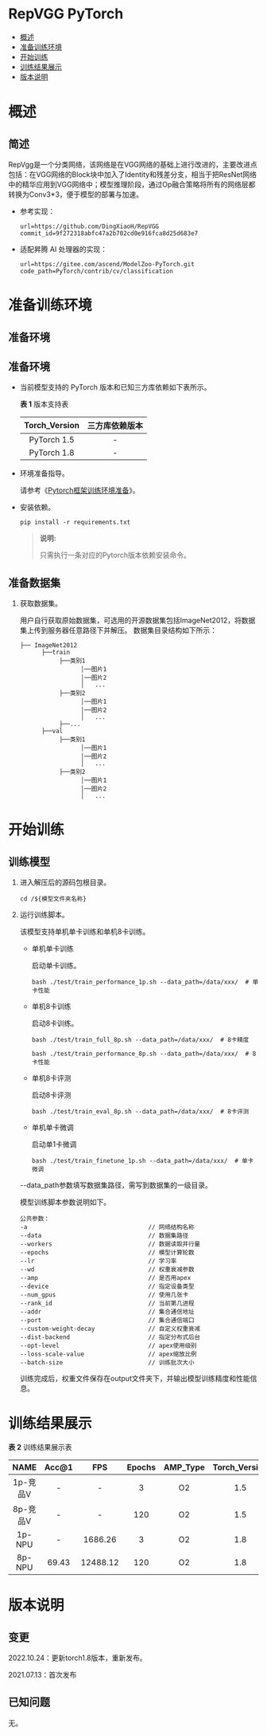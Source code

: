 # RepVGG PyTorch

-   [概述](概述.md)
-   [准备训练环境](准备训练环境.md)
-   [开始训练](开始训练.md)
-   [训练结果展示](训练结果展示.md)
-   [版本说明](版本说明.md)

# 概述

## 简述
RepVgg是一个分类网络，该网络是在VGG网络的基础上进行改进的，主要改进点包括：在VGG网络的Block块中加入了Identity和残差分支，相当于把ResNet网络中的精华应用到VGG网络中；模型推理阶段，通过Op融合策略将所有的网络层都转换为Conv3*3，便于模型的部署与加速。

- 参考实现：

  ```
  url=https://github.com/DingXiaoH/RepVGG
  commit_id=9f272318abfc47a2b702cd0e916fca8d25d683e7
  ```

- 适配昇腾 AI 处理器的实现：

  ```
  url=https://gitee.com/ascend/ModelZoo-PyTorch.git
  code_path=PyTorch/contrib/cv/classification
  ```

# 准备训练环境

## 准备环境

## 准备环境

- 当前模型支持的 PyTorch 版本和已知三方库依赖如下表所示。

  **表 1**  版本支持表

  | Torch_Version      | 三方库依赖版本                                 |
  | :--------: | :----------------------------------------------------------: |
  | PyTorch 1.5 | - |
  | PyTorch 1.8 | - |
- 环境准备指导。

  请参考《[Pytorch框架训练环境准备](https://www.hiascend.com/document/detail/zh/ModelZoo/pytorchframework/ptes)》。

- 安装依赖。

  ```
  pip install -r requirements.txt
  ```
  > **说明:**
  >
  > 只需执行一条对应的Pytorch版本依赖安装命令。

## 准备数据集

1. 获取数据集。

   用户自行获取原始数据集，可选用的开源数据集包括ImageNet2012，将数据集上传到服务器任意路径下并解压。 数据集目录结构如下所示：
   ```
   ├── ImageNet2012
         ├──train
              ├──类别1
                    │──图片1
                    │──图片2
                    │   ...
              ├──类别2
                    │──图片1
                    │──图片2
                    │   ...
              ├──...
         ├──val
              ├──类别1
                    │──图片1
                    │──图片2
                    │   ...
              ├──类别2
                    │──图片1
                    │──图片2
                    │   ...
   ```

# 开始训练

## 训练模型

1. 进入解压后的源码包根目录。

   ```
   cd /${模型文件夹名称}
   ```

2. 运行训练脚本。

   该模型支持单机单卡训练和单机8卡训练。

   - 单机单卡训练

     启动单卡训练。

     ```
     bash ./test/train_performance_1p.sh --data_path=/data/xxx/  # 单卡性能
     ```

   - 单机8卡训练

     启动8卡训练。

     ```
     bash ./test/train_full_8p.sh --data_path=/data/xxx/  # 8卡精度

     bash ./test/train_performance_8p.sh --data_path=/data/xxx/  # 8卡性能
     ```
   - 单机8卡评测

     启动8卡评测
      ```
      bash ./test/train_eval_8p.sh --data_path=/data/xxx/  # 8卡评测
      ```

   - 单机单卡微调

     启动单1卡微调
      ```
      bash ./test/train_finetune_1p.sh --data_path=/data/xxx/  # 单卡微调
      ```

    --data_path参数填写数据集路径，需写到数据集的一级目录。

   模型训练脚本参数说明如下。

   ```
   公共参数：
   -a                                  // 网络结构名称
   --data                              // 数据集路径
   --workers                           // 数据读取并行量
   --epochs                            // 模型计算轮数
   --lr                                // 学习率
   --wd                                // 权重衰减参数
   --amp                               // 是否用apex
   --device                            // 指定设备类型
   --num_gpus                          // 使用几张卡
   --rank_id                           // 当前第几进程
   --addr                              // 集合通信地址
   --port                              // 集合通信端口
   --custom-weight-decay               // 自定义权重衰减
   --dist-backend                      // 指定分布式后台
   --opt-level                         // apex使用级别
   --loss-scale-value                  // apex缩放比例
   --batch-size                        // 训练批次大小
   ```

   训练完成后，权重文件保存在output文件夹下，并输出模型训练精度和性能信息。

# 训练结果展示

**表 2**  训练结果展示表

|   NAME   | Acc@1 | FPS  | Epochs | AMP_Type | Torch_Version |
| :------: | :---: | :--: | :----: | :------: | :-----------: |
| 1p-竞品V |   -   |   -     |   3    |    O2     |      1.5      |
| 8p-竞品V |   -   |    -    |  120   |    O2     |      1.5      |
|  1p-NPU  |   -   | 1686.26 |   3    |    O2    |      1.8      |
|  8p-NPU  | 69.43 | 12488.12 |  120   |    O2    |      1.8      |


# 版本说明

## 变更

2022.10.24：更新torch1.8版本，重新发布。

2021.07.13：首次发布

## 已知问题

无。